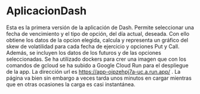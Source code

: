 # AplicacionDash

Esta es la primera versión de la aplicación de Dash.
Permite seleccionar una fecha de vencimiento y el tipo de 
opción, del día actual, deseada. 
Con ello obtiene los datos de la opcion elegida, calcula y representa
un gráfico del skew de volatilidad para cada fecha de
ejercicio y opciones Put y Call. Además, se incluyen
los datos de los futuros y de las opciones seleccionadas.
Se ha utilizado dockers para crer una imagen que con los comandos de
gcloud se ha subido a Google Cloud Run para el despliegue de la app.
La dirección url es https://app-ojpzehpj7a-uc.a.run.app/ .
La página va bien sin embargo a veces tarda unos minutos en cargar 
mientras que en otras ocasiones la carga es casi instantánea.
